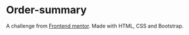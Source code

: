 # Order-summary

A challenge from [Frontend mentor](https://www.frontendmentor.io). Made with HTML, CSS and Bootstrap.
